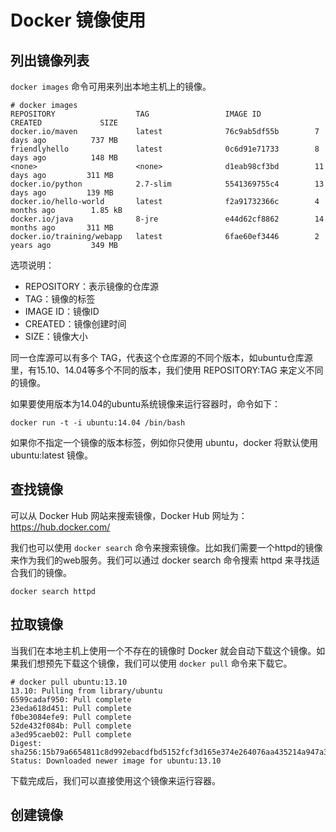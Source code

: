 # Docker 镜像使用

## 列出镜像列表

`docker images` 命令可用来列出本地主机上的镜像。

```
# docker images
REPOSITORY                  TAG                 IMAGE ID            CREATED             SIZE
docker.io/maven             latest              76c9ab5df55b        7 days ago          737 MB
friendlyhello               latest              0c6d91e71733        8 days ago          148 MB
<none>                      <none>              d1eab98cf3bd        11 days ago         311 MB
docker.io/python            2.7-slim            5541369755c4        13 days ago         139 MB
docker.io/hello-world       latest              f2a91732366c        4 months ago        1.85 kB
docker.io/java              8-jre               e44d62cf8862        14 months ago       311 MB
docker.io/training/webapp   latest              6fae60ef3446        2 years ago         349 MB
```

选项说明：

* REPOSITORY：表示镜像的仓库源
* TAG：镜像的标签
* IMAGE ID：镜像ID
* CREATED：镜像创建时间
* SIZE：镜像大小

同一仓库源可以有多个 TAG，代表这个仓库源的不同个版本，如ubuntu仓库源里，有15.10、14.04等多个不同的版本，我们使用 REPOSITORY:TAG 来定义不同的镜像。

如果要使用版本为14.04的ubuntu系统镜像来运行容器时，命令如下：

```
docker run -t -i ubuntu:14.04 /bin/bash 
```

如果你不指定一个镜像的版本标签，例如你只使用 ubuntu，docker 将默认使用 ubuntu:latest 镜像。

## 查找镜像

可以从 Docker Hub 网站来搜索镜像，Docker Hub 网址为： https://hub.docker.com/

我们也可以使用 `docker search` 命令来搜索镜像。比如我们需要一个httpd的镜像来作为我们的web服务。我们可以通过 docker search 命令搜索 httpd 来寻找适合我们的镜像。

```
docker search httpd
```

## 拉取镜像

当我们在本地主机上使用一个不存在的镜像时 Docker 就会自动下载这个镜像。如果我们想预先下载这个镜像，我们可以使用 `docker pull` 命令来下载它。

```
# docker pull ubuntu:13.10
13.10: Pulling from library/ubuntu
6599cadaf950: Pull complete 
23eda618d451: Pull complete 
f0be3084efe9: Pull complete 
52de432f084b: Pull complete 
a3ed95caeb02: Pull complete 
Digest: sha256:15b79a6654811c8d992ebacdfbd5152fcf3d165e374e264076aa435214a947a3
Status: Downloaded newer image for ubuntu:13.10
```

下载完成后，我们可以直接使用这个镜像来运行容器。

## 创建镜像


